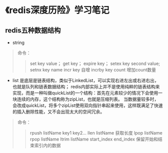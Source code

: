 # 《redis深度历险》学习笔记
## redis五种数据结构
- string
> 命令：
>> set key value；
>>get key；
>>expire key；
>>setex key second value;
>>setnx key name
>> incr key 自增
>> incrby key count 增加count数量
- list 是底层是链表结构，类似于LinkedList，可以实现右进左出或右进右出，也就是队列和链表数据结构；
redis内部实际上并不是使用纯粹的链表结构来实现，而是一种叫做quickList的一个结构：首先在元素较少的情况下会使用一块连续的内存，这个结构称为zipList，也就是压缩列表。
当数据量较多时，会改成quickList，将多个zipList使用双向指针串起来使用，这样既满足了快速的插入删除性能，又不会出现太大的空间冗余。
>命令：
>>rpush listName key1 key2...
>>llen listName  获取长度
>>lpop listName
>>rpop listName
>>ltrim listName start_index end_index 保留开始和结束索引内的数据
